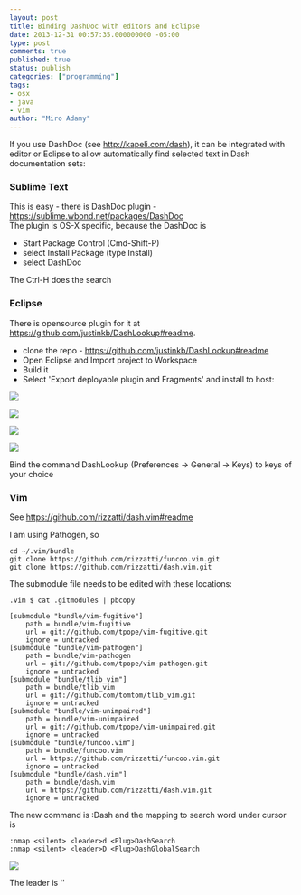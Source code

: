 ```yaml
---
layout: post
title: Binding DashDoc with editors and Eclipse
date: 2013-12-31 00:57:35.000000000 -05:00
type: post
comments: true
published: true
status: publish
categories: ["programming"]
tags:
- osx
- java
- vim
author: "Miro Adamy"
---
```

If you use DashDoc (see http://kapeli.com/dash), it can be integrated with editor or Eclipse to allow automatically find selected text in Dash documentation sets:

### Sublime Text

This is easy - there is DashDoc plugin - https://sublime.wbond.net/packages/DashDoc  
The plugin is OS-X specific, because the DashDoc is

* Start Package Control (Cmd-Shift-P)
* select Install Package (type Install)
* select DashDoc

The Ctrl-H does the search

### Eclipse

There is opensource plugin for it at https://github.com/justinkb/DashLookup#readme.

* clone the repo - https://github.com/justinkb/DashLookup#readme
* Open Eclipse and Import project to Workspace
* Build it 
* Select 'Export deployable plugin and Fragments' and install to host:

![](/images/binding-dashdoc-with-editors-and-eclipse_5.png)

![](/images/binding-dashdoc-with-editors-and-eclipse_4.png)

![](/images/binding-dashdoc-with-editors-and-eclipse_3.png)

![](/images/binding-dashdoc-with-editors-and-eclipse_2.png)

Bind the command DashLookup (Preferences -> General -> Keys) to keys of your choice

### Vim

See https://github.com/rizzatti/dash.vim#readme

I am using Pathogen, so

```
cd ~/.vim/bundle
git clone https://github.com/rizzatti/funcoo.vim.git
git clone https://github.com/rizzatti/dash.vim.git
```

The submodule file needs to be edited with these locations:

```
.vim $ cat .gitmodules | pbcopy
 
[submodule "bundle/vim-fugitive"]
	path = bundle/vim-fugitive
	url = git://github.com/tpope/vim-fugitive.git
	ignore = untracked
[submodule "bundle/vim-pathogen"]
	path = bundle/vim-pathogen
	url = git://github.com/tpope/vim-pathogen.git
	ignore = untracked
[submodule "bundle/tlib_vim"]
	path = bundle/tlib_vim
	url = git://github.com/tomtom/tlib_vim.git
	ignore = untracked
[submodule "bundle/vim-unimpaired"]
	path = bundle/vim-unimpaired
	url = git://github.com/tpope/vim-unimpaired.git
	ignore = untracked
[submodule "bundle/funcoo.vim"]
	path = bundle/funcoo.vim
	url = https://github.com/rizzatti/funcoo.vim.git
	ignore = untracked
[submodule "bundle/dash.vim"]
	path = bundle/dash.vim
	url = https://github.com/rizzatti/dash.vim.git
	ignore = untracked
```

The new command is :Dash and the mapping to search word under cursor is

```
:nmap <silent> <leader>d <Plug>DashSearch
:nmap <silent> <leader>D <Plug>DashGlobalSearch
```

![](/images/binding-dashdoc-with-editors-and-eclipse_1.png)

The leader is '\'

